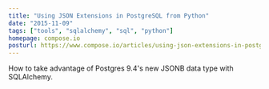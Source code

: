 ```yaml
---
title: "Using JSON Extensions in PostgreSQL from Python"
date: "2015-11-09"
tags: ["tools", "sqlalchemy", "sql", "python"]
homepage: compose.io
posturl: https://www.compose.io/articles/using-json-extensions-in-postgresql-from-python-2/
---
```


How to take advantage of Postgres 9.4's new JSONB data type with SQLAlchemy.
